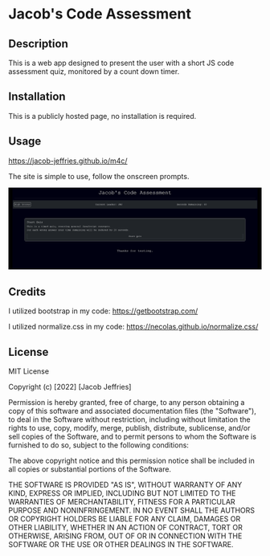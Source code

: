 # Jacob's Code Assessment

## Description

This is a web app designed to present the user with a short JS code assessment quiz, monitored by a count down timer.

## Installation

This is a publicly hosted page, no installation is required.

## Usage

https://jacob-jeffries.github.io/m4c/

The site is simple to use, follow the onscreen prompts.

![Screen Shot](./images/ScreenShot.png)

## Credits 

I utilized bootstrap in my code:
https://getbootstrap.com/

I utilized normalize.css in my code:
https://necolas.github.io/normalize.css/

## License

MIT License

Copyright (c) [2022] [Jacob Jeffries]

Permission is hereby granted, free of charge, to any person obtaining a copy
of this software and associated documentation files (the "Software"), to deal
in the Software without restriction, including without limitation the rights
to use, copy, modify, merge, publish, distribute, sublicense, and/or sell
copies of the Software, and to permit persons to whom the Software is
furnished to do so, subject to the following conditions:

The above copyright notice and this permission notice shall be included in all
copies or substantial portions of the Software.

THE SOFTWARE IS PROVIDED "AS IS", WITHOUT WARRANTY OF ANY KIND, EXPRESS OR
IMPLIED, INCLUDING BUT NOT LIMITED TO THE WARRANTIES OF MERCHANTABILITY,
FITNESS FOR A PARTICULAR PURPOSE AND NONINFRINGEMENT. IN NO EVENT SHALL THE
AUTHORS OR COPYRIGHT HOLDERS BE LIABLE FOR ANY CLAIM, DAMAGES OR OTHER
LIABILITY, WHETHER IN AN ACTION OF CONTRACT, TORT OR OTHERWISE, ARISING FROM,
OUT OF OR IN CONNECTION WITH THE SOFTWARE OR THE USE OR OTHER DEALINGS IN THE
SOFTWARE.